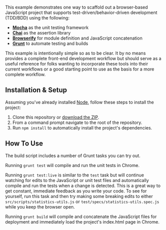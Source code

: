 This example demonstrates one way to scaffold out a browser-based JavaScript project that supports test-driven/behavior-driven development (TDD/BDD) using the following:

+ [**Mocha**](http://visionmedia.github.io/mocha/) as the unit testing framework
+ [**Chai**](http://chaijs.com/) as the assertion library
+ [**Browserify**](http://browserify.org/) for module definition and JavaScript concatenation
+ [**Grunt**](http://gruntjs.com/) to automate testing and builds

This example is intentionally simple so as to be clear. It by no means provides a complete front-end development workflow but should serve as a useful reference for folks wanting to incorporate these tools into their current workflows or a good starting point to use as the basis for a more complete workflow.

## Installation & Setup

Assuming you've already installed [Node](http://nodejs.org/), follow these steps to install the project:

1. Clone this repository or [download the ZIP](https://github.com/Krxtopher/client-side-mocha-chai-browserify-example/archive/master.zip).
2. From a command prompt navigate to the root of the repository.
3. Run `npm install` to automatically install the project's dependencies.

## How To Use

The build script includes a number of Grunt tasks you can try out.

Running `grunt test` will compile and run the unit tests in Chrome.

Running `grunt test:live` is similar to the `test` task but will continue watching for edits to the JavaScript or unit test files and automatically compile and run the tests when a change is detected. This is a great way to get constant, immediate feedback as you write your code. To see for yourself, run this task and then try making some breaking edits to either `src/scripts/statistics-utils.js` or `test/specs/statistics-utils.spec.js` while you keep the browser open.

Running `grunt build` will compile and concatenate the JavaScript files for deployment and immediately load the project's index.html page in Chrome.